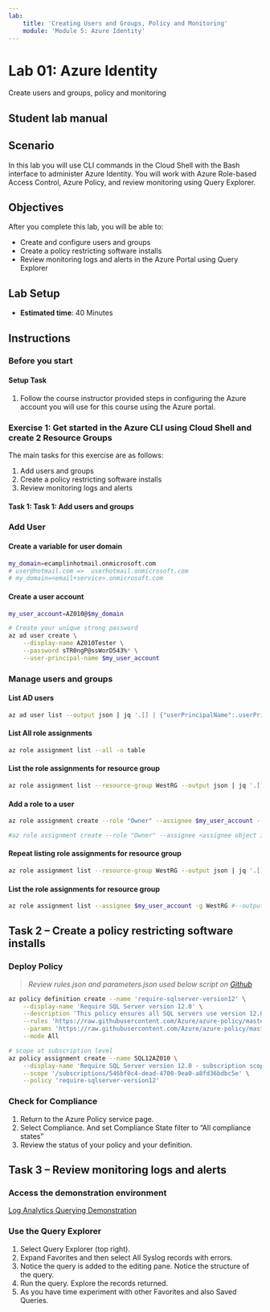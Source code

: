 ```yaml
---
lab:
    title: 'Creating Users and Groups, Policy and Monitoring'
    module: 'Module 5: Azure Identity'
---
```


# Lab 01: Azure Identity

Create users and groups, policy and monitoring

## Student lab manual

## Scenario

In this lab you will use CLI commands in the Cloud Shell with the Bash interface to administer Azure Identity.  You will work with Azure Role-based Access Control, Azure Policy, and review monitoring using Query Explorer.

## Objectives

After you complete this lab, you will be able to:

* Create and configure users and groups
* Create a policy restricting software installs
* Review monitoring logs and alerts in the Azure Portal using Query Explorer

## Lab Setup

* **Estimated time**: 40 Minutes

## Instructions

### Before you start

#### Setup Task

1. Follow the course instructor provided steps in configuring the Azure account you will use for this course using the Azure portal.

### Exercise 1: Get started in the Azure CLI using Cloud Shell and create 2 Resource Groups

The main tasks for this exercise are as follows:

1. Add users and groups
1. Create a policy restricting software installs
1. Review monitoring logs and alerts

#### Task 1: Task 1: Add users and groups

### Add User

#### Create a variable for user domain

```sh
my_domain=ecamplinhotmail.onmicrosoft.com
# user@hotmail.com =>  userhotmail.onmicrosoft.com
# my_domain=<email+service>.onmicrosoft.com
```

#### Create a user account

```sh
my_user_account=AZ010@$my_domain

# Create your unique strong password
az ad user create \
    --display-name AZ010Tester \
    --password sTR0ngP@ssWorD543%* \
    --user-principal-name $my_user_account
```

### Manage users and groups

#### List AD users

```sh
az ad user list --output json | jq '.[] | {"userPrincipalName":.userPrincipalName, "objectId":.objectId}'
```

#### List All role assignments

```sh
az role assignment list --all -o table
```

#### List the role assignments for resource group

```sh
az role assignment list --resource-group WestRG --output json | jq '.[] | {"principalName":.principalName, "roleDefinitionName":.roleDefinitionName, "scope":.scope}'
```

#### Add a role to a user

```sh
az role assignment create --role "Owner" --assignee $my_user_account --resource-group WestRG

#az role assignment create --role "Owner" --assignee <assignee object id> --resource-group <resource_group>
```

#### Repeat listing role assignments for resource group

```sh
az role assignment list --resource-group WestRG --output json | jq '.[] | {"principalName":.principalName, "roleDefinitionName":.roleDefinitionName, "scope":.scope}'
```

#### List the role assignments for resource group

```sh
az role assignment list --assignee $my_user_account -g WestRG #--output json | jq '.[] | {"principalName":.principalName, "roleDefinitionName":.roleDefinitionName, "scope":.scope}'
```

## Task 2 – Create a policy restricting software installs

### Deploy Policy

> *Review rules.json and parameters.json used below script on [Github](https://github.com/Azure/azure-policy/tree/master/samples/built-in-policy/require-sqlserver-version12)*

```sh
az policy definition create --name 'require-sqlserver-version12' \
    --display-name 'Require SQL Server version 12.0' \
    --description 'This policy ensures all SQL servers use version 12.0.' \
    --rules 'https://raw.githubusercontent.com/Azure/azure-policy/master/samples/built-in-policy/require-sqlserver-version12/azurepolicy.rules.json' \
    --params 'https://raw.githubusercontent.com/Azure/azure-policy/master/samples/built-in-policy/require-sqlserver-version12/azurepolicy.parameters.json' \
    --mode All

# scope at subscription level
az policy assignment create --name SQL12AZ010 \
    --display-name 'Require SQL Server version 12.0 - subscription scope' \
    --scope '/subscriptions/546bf0c4-dead-4700-9ea0-a8fd36bdbc5e' \
    --policy 'require-sqlserver-version12'
```

### Check for Compliance

1. Return to the Azure Policy service page.
2. Select Compliance. And set Compliance State filter to “All compliance states”
3. Review the status of your policy and your definition.

## Task 3 – Review monitoring logs and alerts

### Access the demonstration environment

[Log Analytics Querying Demonstration](https://portal.loganalytics.io/demo)

### Use the Query Explorer

1. Select Query Explorer (top right).
2. Expand Favorites and then select All Syslog records with errors.
3. Notice the query is added to the editing pane. Notice the structure of the query.
4. Run the query. Explore the records returned.
5. As you have time experiment with other Favorites and also Saved Queries.
